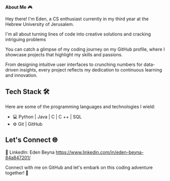  **About Me**  🎮

Hey there! I'm Eden, a CS enthusiast currently in my third year at the Hebrew University of Jerusalem.

I'm all about turning lines of code into creative solutions and cracking intriguing problems

You can catch a glimpse of my coding journey on my GitHub profile, where I showcase projects that highlight my skills and passions.

From designing intuitive user interfaces to crunching numbers for data-driven insights, every project reflects my dedication to continuous learning and innovation.

## **Tech Stack** 🛠️

Here are some of the programming languages and technologies I wield:

- 💻 Python | Java | C | C ++ | SQL
- ⚙️ Git | GitHub

## **Let's Connect** 🌐

💼 LinkedIn: Eden Beyna https://www.linkedin.com/in/eden-beyna-84a847201/

Connect with me on GitHub and let's embark on this coding adventure together! 🌟

